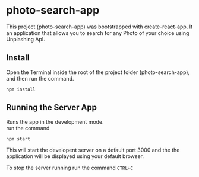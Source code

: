 # photo-search-app

This project (photo-search-app) was bootstrapped with create-react-app. It an application that allows you to search for any Photo of your choice using Unplashing ApI.

## Install

Open the Terminal inside the root of the project folder (photo-search-app), and then run the command.

```
npm install
```

## Running the Server App

Runs the app in the development mode.<br />
run the command

```
npm start
```

This will start the developent server on a default port 3000 and the the application will be displayed using your default browser.

To stop the server running run the command `CTRL+C`
